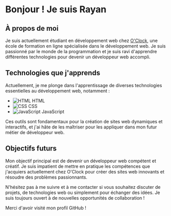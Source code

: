 # Bonjour ! Je suis Rayan

## À propos de moi
Je suis actuellement étudiant en développement web chez [O'Clock](https://www.oclock.io/), une école de formation en ligne spécialisée dans le développement web. Je suis passionné par le monde de la programmation et je suis ravi d'apprendre différentes technologies pour devenir un développeur web accompli.

## Technologies que j'apprends
Actuellement, je me plonge dans l'apprentissage de diverses technologies essentielles au développement web, notamment :

- ![HTML](https://raw.githubusercontent.com/devicons/devicon/master/icons/html5/html5-original.png) HTML
- ![CSS](https://raw.githubusercontent.com/devicons/devicon/master/icons/css3/css3-original.png) CSS
- ![JavaScript](https://raw.githubusercontent.com/devicons/devicon/master/icons/javascript/javascript-original.png) JavaScript

Ces outils sont fondamentaux pour la création de sites web dynamiques et interactifs, et j'ai hâte de les maîtriser pour les appliquer dans mon futur métier de développeur web.

## Objectifs futurs
Mon objectif principal est de devenir un développeur web compétent et créatif. Je suis impatient de mettre en pratique les compétences que j'acquiers actuellement chez O'Clock pour créer des sites web innovants et résoudre des problèmes passionnants.

N'hésitez pas à me suivre et à me contacter si vous souhaitez discuter de projets, de technologies web ou simplement pour échanger des idées. Je suis toujours ouvert à de nouvelles opportunités de collaboration !

Merci d'avoir visité mon profil GitHub !

